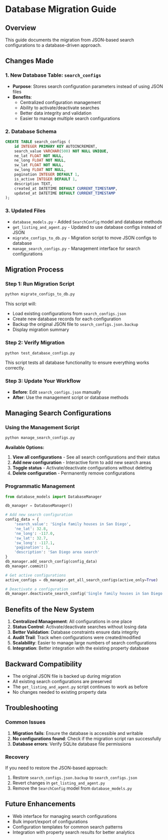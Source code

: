 # Database Migration Guide

## Overview
This guide documents the migration from JSON-based search configurations to a database-driven approach.

## Changes Made

### 1. New Database Table: `search_configs`
- **Purpose**: Stores search configuration parameters instead of using JSON files
- **Benefits**: 
  - Centralized configuration management
  - Ability to activate/deactivate searches
  - Better data integrity and validation
  - Easier to manage multiple search configurations

### 2. Database Schema
```sql
CREATE TABLE search_configs (
    id INTEGER PRIMARY KEY AUTOINCREMENT,
    search_value VARCHAR(500) NOT NULL UNIQUE,
    ne_lat FLOAT NOT NULL,
    ne_long FLOAT NOT NULL,
    sw_lat FLOAT NOT NULL,
    sw_long FLOAT NOT NULL,
    pagination INTEGER DEFAULT 1,
    is_active INTEGER DEFAULT 1,
    description TEXT,
    created_at DATETIME DEFAULT CURRENT_TIMESTAMP,
    updated_at DATETIME DEFAULT CURRENT_TIMESTAMP
);
```

### 3. Updated Files
- `database_models.py` - Added `SearchConfig` model and database methods
- `get_listing_and_agent.py` - Updated to use database configs instead of JSON
- `migrate_configs_to_db.py` - Migration script to move JSON configs to database
- `manage_search_configs.py` - Management interface for search configurations

## Migration Process

### Step 1: Run Migration Script
```bash
python migrate_configs_to_db.py
```
This script will:
- Load existing configurations from `search_configs.json`
- Create new database records for each configuration
- Backup the original JSON file to `search_configs.json.backup`
- Display migration summary

### Step 2: Verify Migration
```bash
python test_database_configs.py
```
This script tests all database functionality to ensure everything works correctly.

### Step 3: Update Your Workflow
- **Before**: Edit `search_configs.json` manually
- **After**: Use the management script or database methods

## Managing Search Configurations

### Using the Management Script
```bash
python manage_search_configs.py
```

**Available Options:**
1. **View all configurations** - See all search configurations and their status
2. **Add new configuration** - Interactive form to add new search areas
3. **Toggle status** - Activate/deactivate configurations without deleting
4. **Delete configuration** - Permanently remove configurations

### Programmatic Management
```python
from database_models import DatabaseManager

db_manager = DatabaseManager()

# Add new search configuration
config_data = {
    'search_value': 'Single family houses in San Diego',
    'ne_lat': 32.8,
    'ne_long': -117.0,
    'sw_lat': 32.7,
    'sw_long': -117.1,
    'pagination': 1,
    'description': 'San Diego area search'
}
db_manager.add_search_config(config_data)
db_manager.commit()

# Get active configurations
active_configs = db_manager.get_all_search_configs(active_only=True)

# Deactivate a configuration
db_manager.deactivate_search_config('Single family houses in San Diego')
```

## Benefits of the New System

1. **Centralized Management**: All configurations in one place
2. **Status Control**: Activate/deactivate searches without losing data
3. **Better Validation**: Database constraints ensure data integrity
4. **Audit Trail**: Track when configurations were created/modified
5. **Scalability**: Easier to manage large numbers of search configurations
6. **Integration**: Better integration with the existing property database

## Backward Compatibility

- The original JSON file is backed up during migration
- All existing search configurations are preserved
- The `get_listing_and_agent.py` script continues to work as before
- No changes needed to existing property data

## Troubleshooting

### Common Issues

1. **Migration fails**: Ensure the database is accessible and writable
2. **No configurations found**: Check if the migration script ran successfully
3. **Database errors**: Verify SQLite database file permissions

### Recovery

If you need to restore the JSON-based approach:
1. Restore `search_configs.json.backup` to `search_configs.json`
2. Revert changes in `get_listing_and_agent.py`
3. Remove the `SearchConfig` model from `database_models.py`

## Future Enhancements

- Web interface for managing search configurations
- Bulk import/export of configurations
- Configuration templates for common search patterns
- Integration with property search results for better analytics
